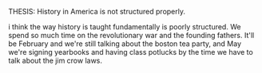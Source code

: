 THESIS: History in America is not structured properly. 

i think the way history is taught fundamentally is poorly structured. We spend so much time on the revolutionary war and the founding fathers. It'll be February and we're still talking about the boston tea party, and May we're signing yearbooks and having class potlucks by the time we have to talk about the jim crow laws. 
